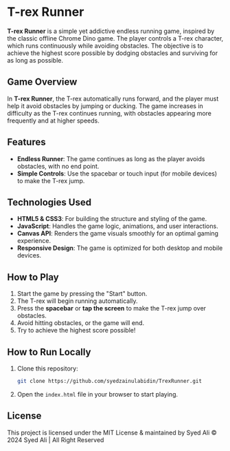 # T-rex Runner

**T-rex Runner** is a simple yet addictive endless running game, inspired by the classic offline Chrome Dino game. The player controls a T-rex character, which runs continuously while avoiding obstacles. The objective is to achieve the highest score possible by dodging obstacles and surviving for as long as possible.

## Game Overview

In **T-rex Runner**, the T-rex automatically runs forward, and the player must help it avoid obstacles by jumping or ducking. The game increases in difficulty as the T-rex continues running, with obstacles appearing more frequently and at higher speeds.

## Features

- **Endless Runner**: The game continues as long as the player avoids obstacles, with no end point.
- **Simple Controls**: Use the spacebar or touch input (for mobile devices) to make the T-rex jump.

## Technologies Used

- **HTML5 & CSS3**: For building the structure and styling of the game.
- **JavaScript**: Handles the game logic, animations, and user interactions.
- **Canvas API**: Renders the game visuals smoothly for an optimal gaming experience.
- **Responsive Design**: The game is optimized for both desktop and mobile devices.

## How to Play

1. Start the game by pressing the "Start" button.
2. The T-rex will begin running automatically.
3. Press the **spacebar** or **tap the screen** to make the T-rex jump over obstacles.
4. Avoid hitting obstacles, or the game will end.
5. Try to achieve the highest score possible!

## How to Run Locally

1. Clone this repository:
    ```bash
    git clone https://github.com/syedzainulabidin/TrexRunner.git
    ```
2. Open the `index.html` file in your browser to start playing.


## License

This project is licensed under the MIT License & maintained by Syed Ali 
© 2024 Syed Ali | All Right Reserved
